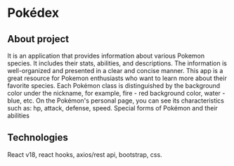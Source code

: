 # Pokédex

## About project 
It is an application that provides information about various Pokemon species. It includes their stats, abilities, and descriptions. 
The information is well-organized and presented in a clear and concise manner. This app is a great resource for Pokemon enthusiasts who want to learn more about their favorite species.
Each Pokémon class is distinguished by the background color under the nickname, for example, fire - red background color, water - blue, etc. On the Pokémon's personal page, you can see its characteristics such as: hp, attack, defense, speed. Special forms of Pokémon and their abilities  

## Technologies
React v18, react hooks, axios/rest api, bootstrap, css.
